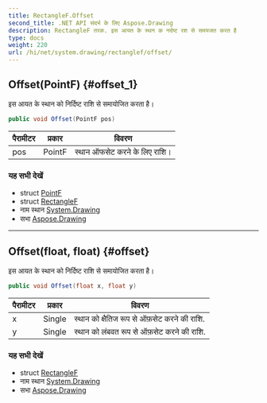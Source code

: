 ```yaml
---
title: RectangleF.Offset
second_title: .NET API संदर्भ के लिए Aspose.Drawing
description: RectangleF तरक. इस आयत के स्थन क नर्दष्ट रश से समयजत करत है
type: docs
weight: 220
url: /hi/net/system.drawing/rectanglef/offset/
---
```

## Offset(PointF) {#offset_1}

इस आयत के स्थान को निर्दिष्ट राशि से समायोजित करता है।

```csharp
public void Offset(PointF pos)
```

| पैरामीटर | प्रकार | विवरण |
| --- | --- | --- |
| pos | PointF | स्थान ऑफसेट करने के लिए राशि। |

### यह सभी देखें

* struct [PointF](../../pointf/)
* struct [RectangleF](../)
* नाम स्थान [System.Drawing](../../rectanglef/)
* सभा [Aspose.Drawing](../../../)

---

## Offset(float, float) {#offset}

इस आयत के स्थान को निर्दिष्ट राशि से समायोजित करता है।

```csharp
public void Offset(float x, float y)
```

| पैरामीटर | प्रकार | विवरण |
| --- | --- | --- |
| x | Single | स्थान को क्षैतिज रूप से ऑफ़सेट करने की राशि. |
| y | Single | स्थान को लंबवत रूप से ऑफ़सेट करने की राशि. |

### यह सभी देखें

* struct [RectangleF](../)
* नाम स्थान [System.Drawing](../../rectanglef/)
* सभा [Aspose.Drawing](../../../)



